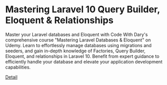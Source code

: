 # Mastering Laravel 10 Query Builder, Eloquent & Relationships

Master your Laravel databases and Eloquent with Code With Dary's comprehensive course "Mastering Laravel Databases & Eloquent" on Udemy. Learn to effortlessly manage databases using migrations and seeders, and gain in-depth knowledge of Factories, Query Builder, Eloquent, and relationships in Laravel 10. Benefit from expert guidance to efficiently handle your database and elevate your application development capabilities. 

[Detail](https://eduitfree.com/courses/mastering-laravel-10-query-builder-eloquent-relationships)